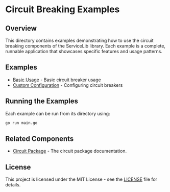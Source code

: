 # Circuit Breaking Examples

## Overview

This directory contains examples demonstrating how to use the circuit breaking components of the ServiceLib library. Each example is a complete, runnable application that showcases specific features and usage patterns.

## Examples

- [Basic Usage](./basic_usage/README.md) - Basic circuit breaker usage
- [Custom Configuration](./custom_configuration/README.md) - Configuring circuit breakers

## Running the Examples

Each example can be run from its directory using:

```bash
go run main.go
```

## Related Components

- [Circuit Package](../../circuit/README.md) - The circuit package documentation.

## License

This project is licensed under the MIT License - see the [LICENSE](../../LICENSE) file for details.